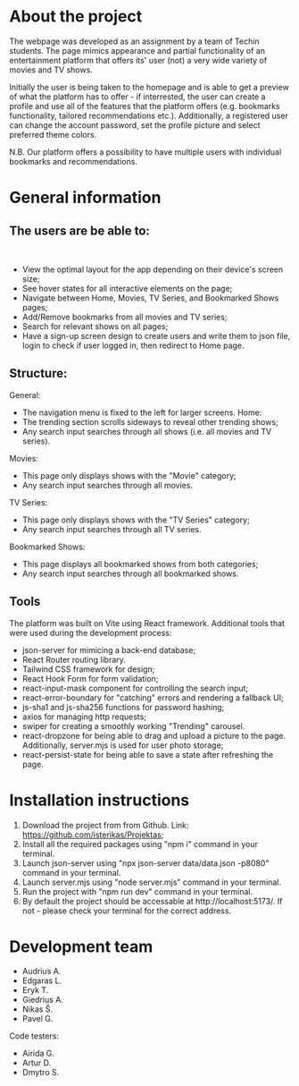 
# About the project

The webpage was developed as an assignment by a team of Techin students. The page mimics appearance and partial functionality of an entertainment platform that offers its' user (not) a very wide variety of movies and TV shows.

Initially the user is being taken to the homepage and is able to get a preview of what the platform has to offer - if interrested, the user can create a profile and use all of the features that the platform offers (e.g. bookmarks functionality, tailored recommendations etc.). Additionally, a registered user can change the account password, set the profile picture and select preferred theme colors.

N.B. Our platform offers a possibility to have multiple users with individual bookmarks and recommendations.

# General information

## The users are be able to:
 
- View the optimal layout for the app depending on their device's screen size;
- See hover states for all interactive elements on the page;
- Navigate between Home, Movies, TV Series, and Bookmarked Shows pages;
- Add/Remove bookmarks from all movies and TV series;
- Search for relevant shows on all pages;
- Have a sign-up screen design to create users and write them to json file, login to check if user logged in, then redirect to Home page.
 
## Structure:

General:
- The navigation menu is fixed to the left for larger screens.
Home:
- The trending section scrolls sideways to reveal other trending shows;
- Any search input searches through all shows (i.e. all movies and TV series).

Movies:
- This page only displays shows with the "Movie" category;
- Any search input searches through all movies.

TV Series:
- This page only displays shows with the "TV Series" category;
- Any search input searches through all TV series.

Bookmarked Shows:
- This page displays all bookmarked shows from both categories;
- Any search input searches through all bookmarked shows.

## Tools
The platform was built on Vite using React framework. Additional tools that were used during the development process:
- json-server for mimicing a back-end database;
- React Router routing library.
- Tailwind CSS framework for design;
- React Hook Form for form validation;
- react-input-mask component for controlling the search input;
- react-error-boundary for "catching" errors and rendering a fallback UI;
- js-sha1 and js-sha256 functions for password hashing;
- axios for managing http requests;
- swiper for creating a smoothly working "Trending" carousel.
- react-dropzone for being able to drag and upload a picture to the page. Additionally, server.mjs is used for user photo storage;
- react-persist-state for being able to save a state after refreshing the page.


# Installation instructions

1. Download the project from from Github. Link: https://github.com/isterikas/Projektas;
2. Install all the required packages using "npm i" command in your terminal.
3. Launch json-server using "npx json-server data/data.json -p8080" command in your terminal.
4. Launch server.mjs using "node server.mjs" command in your terminal.
5. Run the project with "npm run dev" command in your terminal.
6. By default the project should be accessable at http://localhost:5173/. If not - please check your terminal for the correct address.

# Development team

- Audrius A.
- Edgaras L.
- Eryk T.
- Giedrius A.
- Nikas Š.
- Pavel G.

Code testers: 
- Airida G.
- Artur D.
- Dmytro S.



